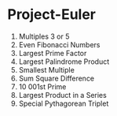 # Project-Euler
1) Multiples 3 or 5               
2) Even Fibonacci Numbers         
3) Largest Prime Factor          
4) Largest Palindrome Product
5) Smallest Multiple
6) Sum Square Difference
7) 10 001st Prime
8) Largest Product in a Series
9) Special Pythagorean Triplet
